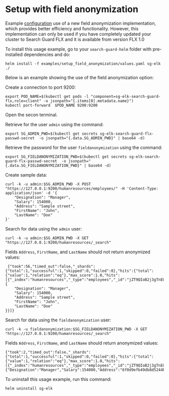 #  Setup with field anonymization


Example [configuration](https://docs.search-guard.com/latest/field-anonymization) use of a new field anonymization implementation, which provides better efficiency and functionality. However, this implementation can only be used if you have completely updated your cluster to Search Guard FLX and it is available from version FLX 1.0



To install this usage example, go to your `search-guard-helm` folder with pre-installed dependencies and do:
```
helm install -f examples/setup_field_anonymization/values.yaml sg-elk ./
```


Below is an example showing the use of the field anonymization option:


Create a connection to port 9200:
```
export POD_NAME=$(kubectl get pods -l "component=sg-elk-search-guard-flx,role=client" -o jsonpath="{.items[0].metadata.name}")
kubectl port-forward  $POD_NAME 9200:9200
```
Open the secon terminal.

Retrieve for the user `admin` using the command:

```
export SG_ADMIN_PWD=$(kubectl get secrets sg-elk-search-guard-flx-passwd-secret  -o jsonpath="{.data.SG_ADMIN_PWD}" | base64 -d)
```

Retrieve the password for the user `fieldanonymization` using the command:

```
export SG_FIELDANONYMIZATION_PWD=$(kubectl get secrets sg-elk-search-guard-flx-passwd-secret  -o jsonpath="{.data.SG_FIELDANONYMIZATION_PWD}" | base64 -d)
```

Create sample data:

```
curl -k -u admin:$SG_ADMIN_PWD -X POST "https://127.0.0.1:9200/humanresources/employees/" -H 'Content-Type: application/json' -d '{
    "Designation": "Manager",
    "Salary": 154000,
    "Address": "Sample street",
    "FirstName": "John",
    "LastName": "Doe"
}'
```

Search for data using the `admin` user:

```
curl -k -u admin:$SG_ADMIN_PWD -X GET "https://127.0.0.1:9200/humanresources/_search"
```

Fields `Address`, `FirstName`, and `LastName` should not return anonymized values:
```
 {"took":56,"timed_out":false,"_shards":{"total":1,"successful":1,"skipped":0,"failed":0},"hits":{"total":{"value":1,"relation":"eq"},"max_score":1.0,"hits":[{"_index":"humanresources","_type":"employees","_id":"jZT9QIoB2j3gTnEUDwvV","_score":1.0,"_source":{
    "Designation": "Manager",
    "Salary": 154000,
    "Address": "Sample street",
    "FirstName": "John",
    "LastName": "Doe"
}}]}
 ```

Search for data using the `fieldanonymization` user:
 
```
curl -k -u fieldanonymization:$SG_FIELDANONYMIZATION_PWD -X GET "https://127.0.0.1:9200/humanresources/_search"
```
Fields `Address`, `FirstName`, and `LastName` should return anonymized values:

```
{"took":2,"timed_out":false,"_shards":{"total":1,"successful":1,"skipped":0,"failed":0},"hits":{"total":{"value":1,"relation":"eq"},"max_score":1.0,"hits":[{"_index":"humanresources","_type":"employees","_id":"jZT9QIoB2j3gTnEUDwvV","_score":1.0,"_source":{"Designation":"Manager","Salary":154000,"Address":"6f0d9efb49db8d5244b779672b4ed59280dfad0e24511ed24656a65d4b1475d0","FirstName":"555c357473b7171af7d61d3b45478425588b175b0746b49cd9c5dcec13f9f535","LastName":"5b54779ea602d432b5799f5dda205a7323cd25eb6b0c6692a8a957de7204bc4e"}}]}}
```


To uninstall this usage example, run this command:
```
helm uninstall sg-elk  
```